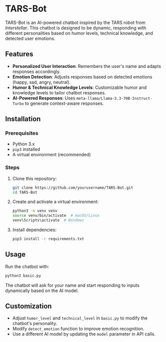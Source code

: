 # TARS-Bot

TARS-Bot is an AI-powered chatbot inspired by the TARS robot from *Interstellar*. This chatbot is designed to be dynamic, responding with different personalities based on humor levels, technical knowledge, and detected user emotions.

## Features

- **Personalized User Interaction**: Remembers the user's name and adapts responses accordingly.
- **Emotion Detection**: Adjusts responses based on detected emotions (happy, sad, angry, neutral).
- **Humor & Technical Knowledge Levels**: Customizable humor and knowledge levels to tailor chatbot responses.
- **AI-Powered Responses**: Uses `meta-llama/Llama-3.3-70B-Instruct-Turbo` to generate context-aware responses.

## Installation

### Prerequisites

- Python 3.x
- `pip3` installed
- A virtual environment (recommended)

### Steps

1. Clone this repository:
   ```sh
   git clone https://github.com/yourusername/TARS-Bot.git
   cd TARS-Bot
   ```
2. Create and activate a virtual environment:
   ```sh
   python3 -m venv venv
   source venv/bin/activate  # macOS/Linux
   venv\Scripts\activate  # Windows
   ```
3. Install dependencies:
   ```sh
   pip3 install -r requirements.txt
   ```

## Usage

Run the chatbot with:

```sh
python3 basic.py
```

The chatbot will ask for your name and start responding to inputs dynamically based on the AI model.

## Customization

- Adjust `humor_level` and `technical_level` in `basic.py` to modify the chatbot's personality.
- Modify `detect_emotion` function to improve emotion recognition.
- Use a different AI model by updating the `model` parameter in API calls.

